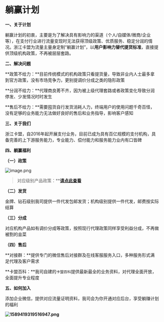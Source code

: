# 躺赢计划

**一、关于计划**

躺赢计划的初衷，主要是为了解决具有影响力的渠道（个人/自媒体/微商/企业等），在支付行业进行流量变现时无法获得顶级政策、优质服务、稳定分润的情况。浙江卡盟为流量主量身定制“躺赢计划”，以**用户影响力替代提货标准**，直接提供顶级机构政策，不再被层层套路。

**二、解决问题**

**政策不给力：**目前传统模式的机构政策只看提货量，导致非业内人士最多拿到官方政策，没有市场竞争力，更别提调价分成之类的隐形政策

**分润不给力：**代理商良莠不齐，因为被上级代理套路或者政策变化导致分润停发、少发情况时时发生

**售后不给力：**需要囤货自行发货消耗人力，终端用户的使用问题千奇百怪，没有足够的业务能力无法做好良好的售后和业务指导，影响客户感知

**三、关于我们**

浙江卡盟，自2016年起开展支付业务，目前已成为具有百亿规模的支付机构，具备完善的上下游服务能力，专业能力、偿付能力和服务能力业内有口皆碑

**四、躺赢福利**

**（一）政策**

![image.png](../media/1594196861665294.png)

> 对应级别产品政策：**[**请点此查看**](agent/jrkm.md)

**（二）发货**

金牌、钻石级别我司提供一件代发包邮发货；机构级别提供一件代发，邮费按实际结算

**（三）分成**

对应机构产品如有调价分成等政策，按照现行代理政策同样享受利益分成，不再做被割的韭菜

**（四）售后**

**对接群：**提供专门的微信售后对接群及在线客服服务入口，多种服务形式满足代理及客户需求

**卡盟百科：**我司自建的`卡盟百科`提供最新最全的业务资料，对代理全面开放，全面提升专业程度

**五、如何加入**

添加企业微信，提供对应流量证明资料，我司会为你开通对应后台，享受躺赚计划的福利

**![1589419319516947.png](../media/1589419319516947.png)**